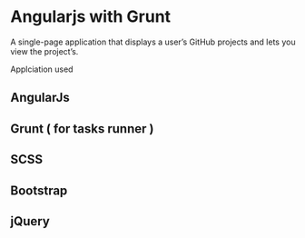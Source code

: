 # Angularjs with Grunt 

A single-page application that displays a user’s GitHub projects and lets you view the project’s. 

Applciation used 

## AngularJs
## Grunt ( for tasks runner )
## SCSS 
## Bootstrap
## jQuery 
